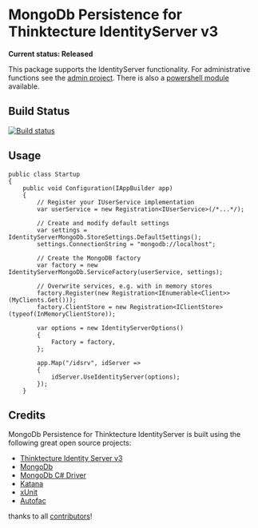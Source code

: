 # MongoDb Persistence for Thinktecture IdentityServer v3 #

**Current status: Released**

This package supports the IdentityServer functionality. For administrative functions see the [admin project](https://github.com/jageall/IdentityServer.v3.Admin.MongoDb). There is also a [powershell module](https://github.com/jageall/IdentityServer.v3.AdminModule) available.

## Build Status ##
[![Build status](https://ci.appveyor.com/api/projects/status/gvfsmakv08fmxo68?svg=true)](https://ci.appveyor.com/project/jageall/identityserver-v3-mongodb)

## Usage ##

    public class Startup
    {
        public void Configuration(IAppBuilder app)
        {
            // Register your IUserService implementation
            var userService = new Registration<IUserService>(/*...*/);

            // Create and modify default settings
            var settings = IdentityServerMongoDb.StoreSettings.DefaultSettings();
            settings.ConnectionString = "mongodb://localhost";
            
            // Create the MongoDB factory
            var factory = new IdentityServerMongoDb.ServiceFactory(userService, settings);

            // Overwrite services, e.g. with in memory stores
            factory.Register(new Registration<IEnumerable<Client>>(MyClients.Get()));
            factory.ClientStore = new Registration<IClientStore>(typeof(InMemoryClientStore));
            
            var options = new IdentityServerOptions()
            {
                Factory = factory,                
            };
            
            app.Map("/idsrv", idServer =>
            {
                idServer.UseIdentityServer(options);
            });
        }

## Credits ##
MongoDb Persistence for Thinktecture IdentityServer is built using the following great open source projects:
- [Thinktecture Identity Server v3](https://github.com/identityserver/identityserver3)
- [MongoDb](http://www.mongodb.org/)
- [MongoDb C# Driver](https://github.com/mongodb/mongo-csharp-driver)
- [Katana](https://katanaproject.codeplex.com/)
- [xUnit](https://github.com/xunit)
- [Autofac](http://autofac.org/)

thanks to all [contributors](https://github.com/jageall/IdentityServer.v3.MongoDb/graphs/contributors)!
